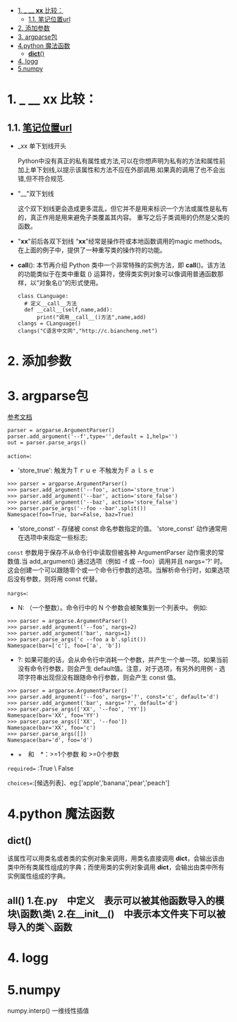 <!--
 * @Author: hedaobaishui 896585355@qq.com
 * @Date: 2022-04-08 15:36:13
 * @LastEditors: hedaobaishui 896585355@qq.com
 * @LastEditTime: 2022-07-04 10:52:00
 * @FilePath: /cavaface-master/home/magic/AKApractice/akaNotes/DL/5Python学习笔记.md
 * @Description: 这是默认设置,请设置`customMade`, 打开koroFileHeader查看配置 进行设置: https://github.com/OBKoro1/koro1FileHeader/wiki/%E9%85%8D%E7%BD%AE
-->
<!-- TOC -->

- [1. _ __ __xx__ 比较：](#1-_-__-xx-比较)
  - [1.1. 笔记位置url](#11-笔记位置url)
- [2. 添加参数](#2-添加参数)
- [3. argparse包](#3-argparse包)
- [4.python 魔法函数](#4python-魔法函数)
  - [__dict__()](#dict)
- [4. logg](#4-logg)
- [5.numpy](#5numpy)

<!-- /TOC -->

# 1. _ __ __xx__ 比较：
## 1.1. [笔记位置url](https://www.cnblogs.com/kongk/p/8643691.html)
* _xx 单下划线开头
  
  Python中没有真正的私有属性或方法,可以在你想声明为私有的方法和属性前加上单下划线,以提示该属性和方法不应在外部调用.如果真的调用了也不会出错,但不符合规范.
* "__"双下划线
  
  这个双下划线更会造成更多混乱，但它并不是用来标识一个方法或属性是私有的，真正作用是用来避免子类覆盖其内容。 重写之后子类调用的仍然是父类的函数。
* "__xx__"前后各双下划线
  “__xx__”经常是操作符或本地函数调用的magic methods。在上面的例子中，提供了一种重写类的操作符的功能。
* __call__():
  本节再介绍 Python 类中一个非常特殊的实例方法，即 __call__()。该方法的功能类似于在类中重载 () 运算符，使得类实例对象可以像调用普通函数那样，以“对象名()”的形式使用。
  ```
  class CLanguage:
    # 定义__call__方法
    def __call__(self,name,add):
        print("调用__call__()方法",name,add)
  clangs = CLanguage()
  clangs("C语言中文网","http://c.biancheng.net")
  ```

# 2. 添加参数


# 3. argparse包
[参考文档](https://docs.python.org/zh-cn/3/library/argparse.html#the-add-argument-method)


```
parser = argparse.ArgumentParser()
parser.add_argument('--f',type='',default = 1,help='')
out = parser.parse_args()
```
``action=``:

* 'store_true': 触发为Ｔｒｕｅ 不触发为Ｆａｌｓｅ
```
>>> parser = argparse.ArgumentParser()
>>> parser.add_argument('--foo', action='store_true')
>>> parser.add_argument('--bar', action='store_false')
>>> parser.add_argument('--baz', action='store_false')
>>> parser.parse_args('--foo --bar'.split())
Namespace(foo=True, bar=False, baz=True)
```
* 'store_const' - 存储被 const 命名参数指定的值。 'store_const' 动作通常用在选项中来指定一些标志;

``const`` 参数用于保存不从命令行中读取但被各种 ArgumentParser 动作需求的常数值.当 add_argument() 通过选项（例如 -f 或 --foo）调用并且 nargs='?' 时。这会创建一个可以跟随零个或一个命令行参数的选项。当解析命令行时，如果选项后没有参数，则将用 const 代替。

``nargs=``:
* N: （一个整数）。命令行中的 N 个参数会被聚集到一个列表中。 例如:
```
>>> parser = argparse.ArgumentParser()
>>> parser.add_argument('--foo', nargs=2)
>>> parser.add_argument('bar', nargs=1)
>>> parser.parse_args('c --foo a b'.split())
Namespace(bar=['c'], foo=['a', 'b'])
```
* ?: 如果可能的话，会从命令行中消耗一个参数，并产生一个单一项。如果当前没有命令行参数，则会产生 default值。注意，对于选项，有另外的用例 - 选项字符串出现但没有跟随命令行参数，则会产生 const 值。
```
>>> parser = argparse.ArgumentParser()
>>> parser.add_argument('--foo', nargs='?', const='c', default='d')
>>> parser.add_argument('bar', nargs='?', default='d')
>>> parser.parse_args(['XX', '--foo', 'YY'])
Namespace(bar='XX', foo='YY')
>>> parser.parse_args(['XX', '--foo'])
Namespace(bar='XX', foo='c')
>>> parser.parse_args([])
Namespace(bar='d', foo='d')
```
* +　和　*：>=1个参数 和 >=0个参数 

``required=`` :True \ False

``choices=``:[候选列表]、eg:['apple','banana','pear','peach']


# 4.python 魔法函数
## __dict__()
该属性可以用类名或者类的实例对象来调用，用类名直接调用 __dict__，会输出该由类中所有类属性组成的字典；而使用类的实例对象调用 __dict__，会输出由类中所有实例属性组成的字典。
## __all__() 1.在.py　中定义　表示可以被其他函数导入的模块\函数\类\ 2.在__init__()　中表示本文件夹下可以被导入的类＼函数
# 4. logg
# 5.numpy
numpy.interp() 一维线性插值